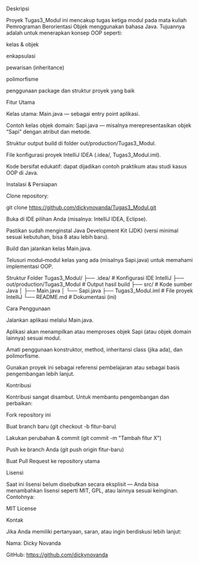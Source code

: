 Deskripsi

Proyek Tugas3_Modul ini mencakup tugas ketiga modul pada mata kuliah Pemrograman Berorientasi Objek menggunakan bahasa Java. Tujuannya adalah untuk menerapkan konsep OOP seperti:

kelas & objek

enkapsulasi

pewarisan (inheritance)

polimorfisme

penggunaan package dan struktur proyek yang baik

Fitur Utama

Kelas utama: Main.java — sebagai entry point aplikasi.

Contoh kelas objek domain: Sapi.java — misalnya merepresentasikan objek “Sapi” dengan atribut dan metode.

Struktur output build di folder out/production/Tugas3_Modul.

File konfigurasi proyek IntelliJ IDEA (.idea/, Tugas3_Modul.iml).

Kode bersifat edukatif: dapat dijadikan contoh praktikum atau studi kasus OOP di Java.

Instalasi & Persiapan

Clone repository:

git clone https://github.com/dickynovanda/Tugas3_Modul.git


Buka di IDE pilihan Anda (misalnya: IntelliJ IDEA, Eclipse).

Pastikan sudah menginstal Java Development Kit (JDK) (versi minimal sesuai kebutuhan, bisa 8 atau lebih baru).

Build dan jalankan kelas Main.java.

Telusuri modul–modul kelas yang ada (misalnya Sapi.java) untuk memahami implementasi OOP.

Struktur Folder
Tugas3_Modul/
├── .idea/                     # Konfigurasi IDE IntelliJ
├── out/production/Tugas3_Modul  # Output hasil build
├── src/                       # Kode sumber Java
│   ├── Main.java
│   └── Sapi.java
├── Tugas3_Modul.iml           # File proyek IntelliJ
└── README.md                  # Dokumentasi (ini)

Cara Penggunaan

Jalankan aplikasi melalui Main.java.

Aplikasi akan menampilkan atau memproses objek Sapi (atau objek domain lainnya) sesuai modul.

Amati penggunaan konstruktor, method, inheritansi class (jika ada), dan polimorfisme.

Gunakan proyek ini sebagai referensi pembelajaran atau sebagai basis pengembangan lebih lanjut.

Kontribusi

Kontribusi sangat disambut. Untuk membantu pengembangan dan perbaikan:

Fork repository ini

Buat branch baru (git checkout -b fitur-baru)

Lakukan perubahan & commit (git commit -m "Tambah fitur X")

Push ke branch Anda (git push origin fitur-baru)

Buat Pull Request ke repository utama

Lisensi

Saat ini lisensi belum disebutkan secara eksplisit — Anda bisa menambahkan lisensi seperti MIT, GPL, atau lainnya sesuai keinginan.
Contohnya:

MIT License

Kontak

Jika Anda memiliki pertanyaan, saran, atau ingin berdiskusi lebih lanjut:

Nama: Dicky Novanda

GitHub: https://github.com/dickynovanda
